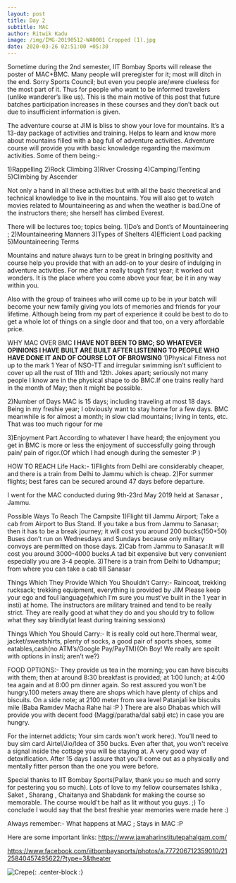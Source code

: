 ```yaml
---
layout: post
title: Day 2
subtitle: MAC
author: Ritwik Kadu
image: /img/IMG-20190512-WA0001 Cropped (1).jpg
date: 2020-03-26 02:51:00 +05:30
---
```


Sometime during the 2nd semester, IIT Bombay Sports will release the poster of MAC+BMC. Many
people will preregister for it; most will ditch in the end. Sorry Sports Council; but even you people
are/were clueless for the most part of it. Thus for people who want to be informed travelers
(unlike wanderer’s like us). This is the main motive of this post that future batches participation increases
in these courses and they don’t back out due to insufficient information is given.

The adventure course at JIM is bliss to show your love for mountains. It’s a 13-day package of activities and training. Helps to learn and know more about mountains filled with a bag full of adventure activities.
Adventure course will provide you with basic knowledge regarding the maximum activities. Some of
them being:-

1)Rappelling
2)Rock Climbing
3)River Crossing
4)Camping/Tenting
5)Climbing by Ascender


Not only a hand in all these activities but with all the basic theoretical and technical knowledge to live in the mountains. You will also get to watch movies related to Mountaineering as and when the weather is bad.One of the instructors there; she herself has climbed Everest.


There will be lectures too; topics being.
1)Do’s and Dont’s of Mountaineering ;
2)Mountaineering Manners
3)Types of Shelters
4)Efficient Load packing
5)Mountaineering Terms

Mountains and nature always turn to be great in bringing positivity and course help you provide that with an add-on to your desire of indulging in adventure activities. For me after a really tough first
year; it worked out wonders. It is the place where you come above your fear, be it in any way within you.

Also with the group of trainees who will come up to be in your batch will become your new family giving you lots of memories and friends for your lifetime. Although being from my part of experience it could be best to do to get a whole lot of things on a single door and that too, on a very affordable price.



WHY MAC OVER BMC
**I HAVE NOT BEEN TO BMC; SO WHATEVER OPINIONS I HAVE BUILT ARE BUILT AFTER LISTENING TO PEOPLE WHO HAVE DONE IT AND OF COURSE LOT OF BROWSING**
1)Physical Fitness not up to the mark
1 Year of NSO-TT and irregular swimming isn’t sufficient to cover up all the rust of 11th and 12th. Jokes apart; seriously not many people I know are in the physical shape to do BMC.If one trains really hard in the month of May; then it might be possible.

2)Number of Days
MAC is 15 days; including traveling at most 18 days. Being in my freshie year; I obviously want to stay home for a few days. BMC meanwhile is for almost a month; in slow clad mountains; living in tents, etc. That was too much rigour for me

3)Enjoyment Part
According to whatever I have heard; the enjoyment you get in BMC is more or less the enjoyment of
successfully going through pain/ pain of rigor.(Of which I had enough during the semester :P )

HOW TO REACH
Life Hack:-
1)Flights from Delhi are considerably cheaper, and there is a train from Delhi to Jammu which is cheap.
2)For summer flights; best fares can be secured around 47 days before departure.

I went for the MAC conducted during 9th-23rd May 2019 held at Sanasar , Jammu.

Possible Ways To Reach The Campsite
1)Flight till Jammu Airport; Take a cab from Airport to Bus Stand. If you take a bus from Jammu to
Sanasar; then it has to be a break journey; it will cost you around 200 bucks(150+50)
Buses don’t run on Wednesdays and Sundays because only military convoys are permitted on those days.
2)Cab from Jammu to Sanasar.It will cost you around 3000-4000 bucks.A tad bit expensive but very
convenient especially you are 3-4 people.
3)There is a train from Delhi to Udhampur; from where you can take a cab till Sanasar

Things Which They Provide Which You Shouldn’t Carry:-
Raincoat, trekking rucksack; trekking equipment, everything is provided by JIM
Please keep your ego and foul language(which I'm sure you must’ve built in the 1 year in insti) at home.
The instructors are military trained and tend to be really strict. They are really good at what they do and you should try to follow what they say blindly(at least during training sessions)


Things Which You Should Carry:-
It is really cold out here.Thermal wear, jacket/sweatshirts, plenty of socks, a good pair of sports shoes, some eatables,cash(no ATM’s/Google Pay/PayTM){Oh Boy! We really are spoilt with options in insti; aren’t we?}

FOOD OPTIONS:-
They provide us tea in the morning; you can have biscuits with them; then at around 8:30 breakfast is
provided; at 1:00 lunch; at 4:00 tea again and at 8:00 pm dinner again. So rest assured you won't be
hungry.100 meters away there are shops which have plenty of chips and biscuits. On a side note;
at 2100 meter from sea level Patanjali ke biscuits mile (Baba Ramdev Macha Rahe hai :P )
There are also Dhabas which will provide you with decent food (Maggi/paratha/dal sabji etc) in case you are hungry.

For the internet addicts; Your sim cards won't work here:). You’ll need to buy sim card
Airtel/Jio/Idea of 350 bucks. Even after that, you won't receive a signal inside the cottage you will be
staying at. A very good way of detoxification. After 15 days I assure that you'll come out as a physically and mentally fitter person than the one you were before.

Special thanks to IIT Bombay Sports(Pallav, thank you so much and sorry for pestering you so much).
Lots of love to my fellow coursemates Ishika , Saket , Sharang , Chaitanya and Shabdank
for making the course so memorable. The course would't be half as lit without you guys. ;)
To conclude I would say that the best freshie year memories were made here :)

Always remember:- What happens at MAC ; Stays in MAC :P

Here are some important links:
https://www.jawaharinstitutepahalgam.com/

https://www.facebook.com/iitbombaysports/photos/a.777206712359010/2125840457495622/?type=3&theater


![Crepe](https://drive.google.com/file/d/1zgW5Pd2YIhmxQ2LKLTNvzZhOOBYg9dKs/view?usp=sharing){: .center-block :}
